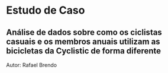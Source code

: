 # Estudo de Caso
## Análise de dados sobre como os ciclistas casuais e os membros anuais utilizam as bicicletas da Cyclistic de forma diferente

Autor: Rafael Brendo
